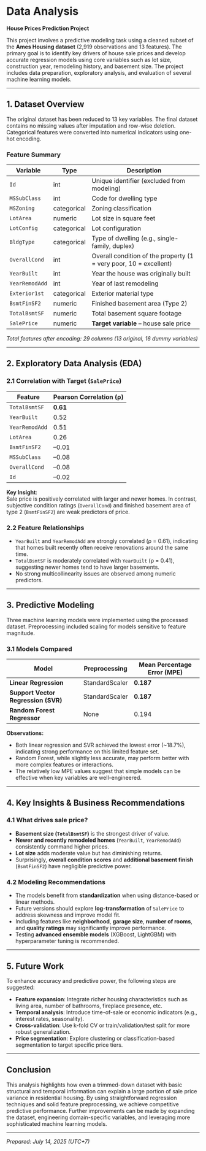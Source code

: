 # Data Analysis  
**House Prices Prediction Project**

This project involves a predictive modeling task using a cleaned subset of the **Ames Housing dataset** (2,919 observations and 13 features). The primary goal is to identify key drivers of house sale prices and develop accurate regression models using core variables such as lot size, construction year, remodeling history, and basement size. The project includes data preparation, exploratory analysis, and evaluation of several machine learning models.

---

## 1. Dataset Overview

The original dataset has been reduced to 13 key variables. The final dataset contains no missing values after imputation and row-wise deletion. Categorical features were converted into numerical indicators using one-hot encoding.

### Feature Summary

| Variable | Type | Description |
|----------|------|-------------|
| `Id` | int | Unique identifier (excluded from modeling) |
| `MSSubClass` | int | Code for dwelling type |
| `MSZoning` | categorical | Zoning classification |
| `LotArea` | numeric | Lot size in square feet |
| `LotConfig` | categorical | Lot configuration |
| `BldgType` | categorical | Type of dwelling (e.g., single-family, duplex) |
| `OverallCond` | int | Overall condition of the property (1 = very poor, 10 = excellent) |
| `YearBuilt` | int | Year the house was originally built |
| `YearRemodAdd` | int | Year of last remodeling |
| `Exterior1st` | categorical | Exterior material type |
| `BsmtFinSF2` | numeric | Finished basement area (Type 2) |
| `TotalBsmtSF` | numeric | Total basement square footage |
| `SalePrice` | numeric | **Target variable** – house sale price |

*Total features after encoding: 29 columns (13 original, 16 dummy variables)*

---

## 2. Exploratory Data Analysis (EDA)

### 2.1 Correlation with Target (`SalePrice`)

| Feature | Pearson Correlation (ρ) |
|---------|--------------------------|
| `TotalBsmtSF` | **0.61** |
| `YearBuilt` | 0.52 |
| `YearRemodAdd` | 0.51 |
| `LotArea` | 0.26 |
| `BsmtFinSF2` | –0.01 |
| `MSSubClass` | –0.08 |
| `OverallCond` | –0.08 |
| `Id` | –0.02 |

**Key Insight**:  
Sale price is positively correlated with larger and newer homes. In contrast, subjective condition ratings (`OverallCond`) and finished basement area of type 2 (`BsmtFinSF2`) are weak predictors of price.

### 2.2 Feature Relationships

- `YearBuilt` and `YearRemodAdd` are strongly correlated (ρ = 0.61), indicating that homes built recently often receive renovations around the same time.
- `TotalBsmtSF` is moderately correlated with `YearBuilt` (ρ = 0.41), suggesting newer homes tend to have larger basements.
- No strong multicollinearity issues are observed among numeric predictors.

---

## 3. Predictive Modeling

Three machine learning models were implemented using the processed dataset. Preprocessing included scaling for models sensitive to feature magnitude.

### 3.1 Models Compared

| Model | Preprocessing | Mean Percentage Error (MPE) |
|-------|----------------|-----------------------------|
| **Linear Regression** | StandardScaler | **0.187** |
| **Support Vector Regression (SVR)** | StandardScaler | **0.187** |
| **Random Forest Regressor** | None | 0.194 |

**Observations:**

- Both linear regression and SVR achieved the lowest error (~18.7%), indicating strong performance on this limited feature set.
- Random Forest, while slightly less accurate, may perform better with more complex features or interactions.
- The relatively low MPE values suggest that simple models can be effective when key variables are well-engineered.

---

## 4. Key Insights & Business Recommendations

### 4.1 What drives sale price?

- **Basement size (`TotalBsmtSF`)** is the strongest driver of value.
- **Newer and recently remodeled homes** (`YearBuilt`, `YearRemodAdd`) consistently command higher prices.
- **Lot size** adds moderate value but has diminishing returns.
- Surprisingly, **overall condition scores** and **additional basement finish** (`BsmtFinSF2`) have negligible predictive power.

### 4.2 Modeling Recommendations

- The models benefit from **standardization** when using distance-based or linear methods.
- Future versions should explore **log-transformation** of `SalePrice` to address skewness and improve model fit.
- Including features like **neighborhood**, **garage size**, **number of rooms**, and **quality ratings** may significantly improve performance.
- Testing **advanced ensemble models** (XGBoost, LightGBM) with hyperparameter tuning is recommended.

---

## 5. Future Work

To enhance accuracy and predictive power, the following steps are suggested:

- **Feature expansion**: Integrate richer housing characteristics such as living area, number of bathrooms, fireplace presence, etc.
- **Temporal analysis**: Introduce time-of-sale or economic indicators (e.g., interest rates, seasonality).
- **Cross-validation**: Use k-fold CV or train/validation/test split for more robust generalization.
- **Price segmentation**: Explore clustering or classification-based segmentation to target specific price tiers.

---

## Conclusion

This analysis highlights how even a trimmed-down dataset with basic structural and temporal information can explain a large portion of sale price variance in residential housing. By using straightforward regression techniques and solid feature preprocessing, we achieve competitive predictive performance. Further improvements can be made by expanding the dataset, engineering domain-specific variables, and leveraging more sophisticated machine learning models.

---

*Prepared: July 14, 2025 (UTC+7)*

